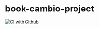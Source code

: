 # book-cambio-project

 [![CI with Github](https://github.com/MatheusGeorge/book-cambio-project/actions/workflows/docker-publish.yml/badge.svg)](https://github.com/MatheusGeorge/book-cambio-project/actions/workflows/docker-publish.yml)
